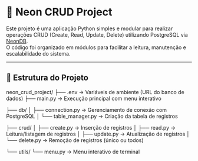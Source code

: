 # 🐘 Neon CRUD Project

Este projeto é uma aplicação Python simples e modular para realizar operações CRUD (Create, Read, Update, Delete) utilizando PostgreSQL via [NeonDB](https://neon.tech).  
O código foi organizado em módulos para facilitar a leitura, manutenção e escalabilidade do sistema.

---

## 📁 Estrutura do Projeto

neon_crud_project/
├── .env → Variáveis de ambiente (URL do banco de dados)
├── main.py → Execução principal com menu interativo

├── db/
│ ├── connection.py → Gerenciamento de conexão com PostgreSQL
│ └── table_manager.py → Criação da tabela de registros

├── crud/
│ ├── create.py → Inserção de registros
│ ├── read.py → Leitura/listagem de registros
│ ├── update.py → Atualização de registros
│ └── delete.py → Remoção de registros (único ou todos)

└── utils/
└── menu.py → Menu interativo de terminal
